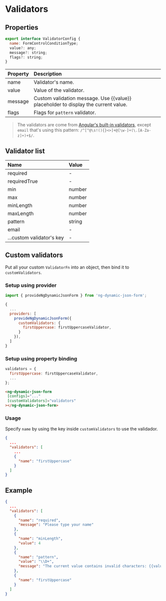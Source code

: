# Validators

## Properties

```javascript
export interface ValidatorConfig {
  name: FormControlConditionType;
  value?: any;
  message?: string;
  flags?: string;
}
```

| Property | Description                                                                        |
| :------- | :--------------------------------------------------------------------------------- |
| name     | Validator's name.                                                                  |
| value    | Value of the validator.                                                            |
| message  | Custom validation message. Use {{value}} placeholder to display the current value. |
| flags    | Flags for `pattern` validator.                                                     |

> The validators are come from [Angular's built-in validators](https://angular.io/api/forms/Validators), except `email` that's using this pattern: `/^[^@\s!(){}<>]+@[\w-]+(\.[A-Za-z]+)+$/`.

## Validator list

| Name                      | Value  |
| :------------------------ | :----- |
| required                  | -      |
| requiredTrue              | -      |
| min                       | number |
| max                       | number |
| minLength                 | number |
| maxLength                 | number |
| pattern                   | string |
| email                     | -      |
| ...custom validator's key | -      |

## Custom validators

Put all your custom `ValidatorFn` into an object, then bind it to `customValidators`.

### Setup using provider

```javascript
import { provideNgDynamicJsonForm } from 'ng-dynamic-json-form';

{
  ...
  providers: [
    provideNgDynamicJsonForm({
      customValidators: {
        firstUppercase: firstUppercaseValidator,
      }
    }),
  ]
}
```

### Setup using property binding

```javascript
validators = {
  firstUppercase: firstUppercaseValidator,
  ...
};
```

```HTML
<ng-dynamic-json-form
 [configs]="..."
 [customValidators]="validators"
></ng-dynamic-json-form>
```

### Usage

Specify `name` by using the key inside `customValidators` to use the validador.

```json
{
  ...
  "validators": [
    ...
    {
      "name": "firstUppercase"
    }
  ]
}
```

## Example

```json
{
  ...
  "validators": [
    {
      "name": "required",
      "message": "Please type your name"
    },
    {
      "name": "minLength",
      "value": 4
    },
    {
      "name": "pattern",
      "value": "\\D+",
      "message": "The current value contains invalid characters: {{value}}"
    },
    {
      "name": "firstUppercase"
    }
  ]
}
```
